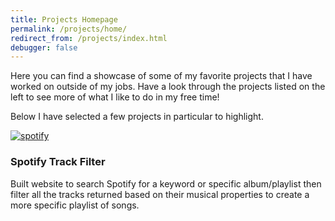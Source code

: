 ```yaml
---
title: Projects Homepage
permalink: /projects/home/
redirect_from: /projects/index.html
debugger: false
---
```


Here you can find a showcase of some of my favorite projects that I have worked on outside of my jobs. Have a look through the projects listed on the left to see more of what I like to do in my free time!

Below I have selected a few projects in particular to highlight.

<div class="col-lg-6">
    <div class="thumbnail">
      <div class="image">
        <a href="{{site.baseurl}}/projects/spotify_filter"><img src="{{site.baseurl}}/assets/img/projects/SpotifyFilter/SpotifyFilter (1).png" class="img-responsive" alt="spotify"></a>
      </div>
      <div class="caption">
        <h3>Spotify Track Filter</h3>
        <p>Built website to search Spotify for a keyword or specific album/playlist then filter all the tracks returned based on their musical properties to create a more specific playlist of songs.</p>
      </div>
    </div>
  </div>
